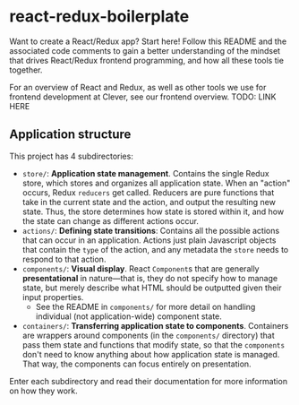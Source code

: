 # react-redux-boilerplate

Want to create a React/Redux app? Start here! Follow this README and the associated code comments
to gain a better understanding of the mindset that drives React/Redux frontend programming, and how
all these tools tie together.

For an overview of React and Redux, as well as other tools we use for frontend development at
Clever, see our frontend overview. TODO: LINK HERE

## Application structure

This project has 4 subdirectories:

* `store/`: **Application state management**. Contains the single Redux store, which stores and
    organizes all application state. When an "action" occurs, Redux `reducers` get called. Reducers
    are pure functions that take in the current state and the action, and output the resulting new
    state.  Thus, the store determines how state is stored within it, and how the state can change
    as different actions occur.
* `actions/`: **Defining state transitions**: Contains all the possible actions that can occur in an
    application. Actions just plain Javascript objects that contain the `type` of the action, and
    any metadata the `store` needs to respond to that action.
* `components/`: **Visual display**. React `Component`s that are generally **presentational** in
    nature—that is, they do not specify how to manage state, but merely describe what HTML should be
    outputted given their input properties.
    * See the README in `components/` for more detail on handling individual (not application-wide)
        component state.
* `containers/`: **Transferring application state to components**. Containers are wrappers around
    components (in the `components/` directory) that pass them state and functions that modify
    state, so that the `components` don't need to know anything about how application state is
    managed. That way, the components can focus entirely on presentation.

Enter each subdirectory and read their documentation for more information on how they work.
